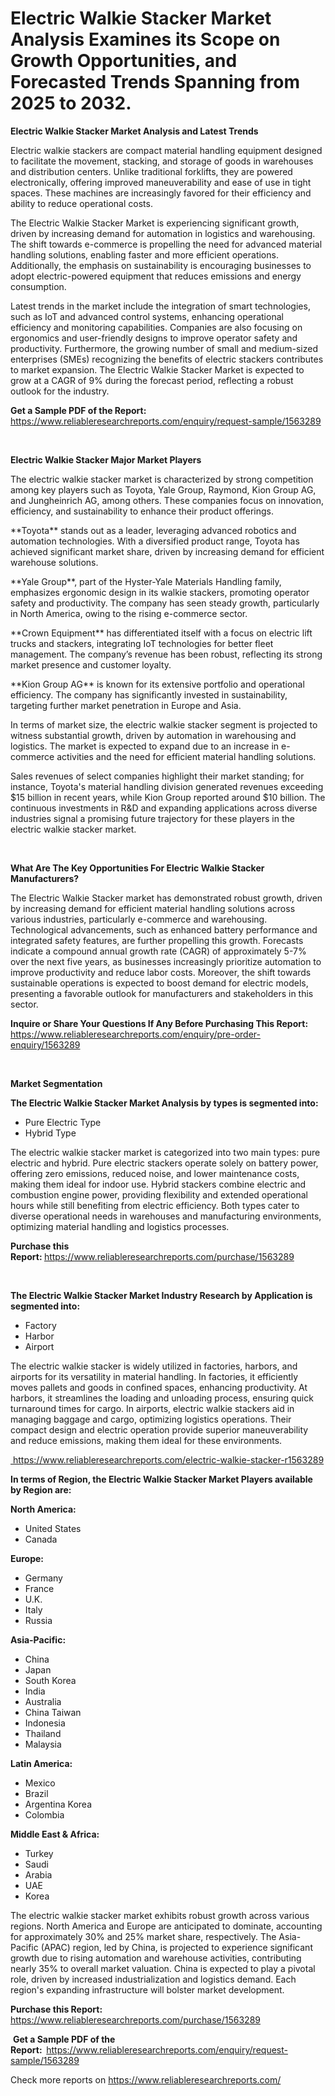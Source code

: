 <p><h1>Electric Walkie Stacker Market Analysis Examines its Scope on Growth Opportunities, and Forecasted Trends Spanning from 2025 to 2032.</h1></p><p><strong>Electric Walkie Stacker Market Analysis and Latest Trends</strong></p>
<p><p>Electric walkie stackers are compact material handling equipment designed to facilitate the movement, stacking, and storage of goods in warehouses and distribution centers. Unlike traditional forklifts, they are powered electronically, offering improved maneuverability and ease of use in tight spaces. These machines are increasingly favored for their efficiency and ability to reduce operational costs.</p><p>The Electric Walkie Stacker Market is experiencing significant growth, driven by increasing demand for automation in logistics and warehousing. The shift towards e-commerce is propelling the need for advanced material handling solutions, enabling faster and more efficient operations. Additionally, the emphasis on sustainability is encouraging businesses to adopt electric-powered equipment that reduces emissions and energy consumption.</p><p>Latest trends in the market include the integration of smart technologies, such as IoT and advanced control systems, enhancing operational efficiency and monitoring capabilities. Companies are also focusing on ergonomics and user-friendly designs to improve operator safety and productivity. Furthermore, the growing number of small and medium-sized enterprises (SMEs) recognizing the benefits of electric stackers contributes to market expansion. The Electric Walkie Stacker Market is expected to grow at a CAGR of 9% during the forecast period, reflecting a robust outlook for the industry.</p></p>
<p><strong>Get a Sample PDF of the Report:&nbsp;</strong> <a href="https://www.reliableresearchreports.com/enquiry/request-sample/1563289?utm_campaign=2802&utm_medium=2&utm_source=Github&utm_content=ia&utm_term=11042025&utm_id=electric-walkie-stacker">https://www.reliableresearchreports.com/enquiry/request-sample/1563289</a></p>
<p>&nbsp;</p>
<p><strong>Electric Walkie Stacker Major Market Players</strong></p>
<p><p>The electric walkie stacker market is characterized by strong competition among key players such as Toyota, Yale Group, Raymond, Kion Group AG, and Jungheinrich AG, among others. These companies focus on innovation, efficiency, and sustainability to enhance their product offerings.</p><p>**Toyota** stands out as a leader, leveraging advanced robotics and automation technologies. With a diversified product range, Toyota has achieved significant market share, driven by increasing demand for efficient warehouse solutions.</p><p>**Yale Group**, part of the Hyster-Yale Materials Handling family, emphasizes ergonomic design in its walkie stackers, promoting operator safety and productivity. The company has seen steady growth, particularly in North America, owing to the rising e-commerce sector.</p><p>**Crown Equipment** has differentiated itself with a focus on electric lift trucks and stackers, integrating IoT technologies for better fleet management. The company’s revenue has been robust, reflecting its strong market presence and customer loyalty.</p><p>**Kion Group AG** is known for its extensive portfolio and operational efficiency. The company has significantly invested in sustainability, targeting further market penetration in Europe and Asia.</p><p>In terms of market size, the electric walkie stacker segment is projected to witness substantial growth, driven by automation in warehousing and logistics. The market is expected to expand due to an increase in e-commerce activities and the need for efficient material handling solutions.</p><p>Sales revenues of select companies highlight their market standing; for instance, Toyota's material handling division generated revenues exceeding $15 billion in recent years, while Kion Group reported around $10 billion. The continuous investments in R&D and expanding applications across diverse industries signal a promising future trajectory for these players in the electric walkie stacker market.</p></p>
<p>&nbsp;</p>
<p><strong>What Are The Key Opportunities For Electric Walkie Stacker Manufacturers?</strong></p>
<p><p>The Electric Walkie Stacker market has demonstrated robust growth, driven by increasing demand for efficient material handling solutions across various industries, particularly e-commerce and warehousing. Technological advancements, such as enhanced battery performance and integrated safety features, are further propelling this growth. Forecasts indicate a compound annual growth rate (CAGR) of approximately 5-7% over the next five years, as businesses increasingly prioritize automation to improve productivity and reduce labor costs. Moreover, the shift towards sustainable operations is expected to boost demand for electric models, presenting a favorable outlook for manufacturers and stakeholders in this sector.</p></p>
<p><strong>Inquire or Share Your Questions If Any Before Purchasing This Report:</strong> <a href="https://www.reliableresearchreports.com/enquiry/pre-order-enquiry/1563289?utm_campaign=2802&utm_medium=2&utm_source=Github&utm_content=ia&utm_term=11042025&utm_id=electric-walkie-stacker">https://www.reliableresearchreports.com/enquiry/pre-order-enquiry/1563289</a></p>
<p>&nbsp;</p>
<p><strong>Market Segmentation</strong></p>
<p><strong>The Electric Walkie Stacker Market Analysis by types is segmented into:</strong></p>
<p><ul><li>Pure Electric Type</li><li>Hybrid Type</li></ul></p>
<p><p>The electric walkie stacker market is categorized into two main types: pure electric and hybrid. Pure electric stackers operate solely on battery power, offering zero emissions, reduced noise, and lower maintenance costs, making them ideal for indoor use. Hybrid stackers combine electric and combustion engine power, providing flexibility and extended operational hours while still benefiting from electric efficiency. Both types cater to diverse operational needs in warehouses and manufacturing environments, optimizing material handling and logistics processes.</p></p>
<p><strong>Purchase this Report:&nbsp;</strong><a href="https://www.reliableresearchreports.com/purchase/1563289?utm_campaign=2802&utm_medium=2&utm_source=Github&utm_content=ia&utm_term=11042025&utm_id=electric-walkie-stacker">https://www.reliableresearchreports.com/purchase/1563289</a></p>
<p>&nbsp;</p>
<p><strong>The Electric Walkie Stacker Market Industry Research by Application is segmented into:</strong></p>
<p><ul><li>Factory</li><li>Harbor</li><li>Airport</li></ul></p>
<p><p>The electric walkie stacker is widely utilized in factories, harbors, and airports for its versatility in material handling. In factories, it efficiently moves pallets and goods in confined spaces, enhancing productivity. At harbors, it streamlines the loading and unloading process, ensuring quick turnaround times for cargo. In airports, electric walkie stackers aid in managing baggage and cargo, optimizing logistics operations. Their compact design and electric operation provide superior maneuverability and reduce emissions, making them ideal for these environments.</p></p>
<p><a href="https://www.reliableresearchreports.com/electric-walkie-stacker-r1563289?utm_campaign=2802&utm_medium=2&utm_source=Github&utm_content=ia&utm_term=11042025&utm_id=electric-walkie-stacker">&nbsp;https://www.reliableresearchreports.com/electric-walkie-stacker-r1563289</a></p>
<p><strong>In terms of Region, the Electric Walkie Stacker Market Players available by Region are:</strong></p>
<p>
    <p> <strong> North America: </strong>
        <ul>
            <li>United States</li>
            <li>Canada</li>
        </ul>
        </p> 
    <p> <strong> Europe: </strong>
        <ul>
            <li>Germany</li>
            <li>France</li>
            <li>U.K.</li>
            <li>Italy</li>
            <li>Russia</li>
        </ul>
        </p> 
    <p> <strong> Asia-Pacific: </strong>
        <ul>
            <li>China</li>
            <li>Japan</li>
            <li>South Korea</li>
            <li>India</li>
            <li>Australia</li>
            <li>China Taiwan</li>
            <li>Indonesia</li>
            <li>Thailand</li>
            <li>Malaysia</li>
        </ul>
        </p> 
    <p> <strong> Latin America: </strong>
        <ul>
            <li>Mexico</li>
            <li>Brazil</li>
            <li>Argentina Korea</li>
            <li>Colombia</li>
        </ul>
        </p> 
    <p> <strong> Middle East & Africa: </strong>
        <ul>
            <li>Turkey</li>
            <li>Saudi</li>
            <li>Arabia</li>
            <li>UAE</li>
            <li>Korea</li>
        </ul>
    </p>
    </p>
<p><p>The electric walkie stacker market exhibits robust growth across various regions. North America and Europe are anticipated to dominate, accounting for approximately 30% and 25% market share, respectively. The Asia-Pacific (APAC) region, led by China, is projected to experience significant growth due to rising automation and warehouse activities, contributing nearly 35% to overall market valuation. China is expected to play a pivotal role, driven by increased industrialization and logistics demand. Each region's expanding infrastructure will bolster market development.</p></p>
<p><strong>Purchase this Report: </strong><a href="https://www.reliableresearchreports.com/purchase/1563289?utm_campaign=2802&utm_medium=2&utm_source=Github&utm_content=ia&utm_term=11042025&utm_id=electric-walkie-stacker">https://www.reliableresearchreports.com/purchase/1563289</a></p>
<p>&nbsp;<strong>Get a Sample PDF of the Report:&nbsp;&nbsp;</strong><a href="https://www.reliableresearchreports.com/enquiry/request-sample/1563289?utm_campaign=2802&utm_medium=2&utm_source=Github&utm_content=ia&utm_term=11042025&utm_id=electric-walkie-stacker">https://www.reliableresearchreports.com/enquiry/request-sample/1563289</a></p>
<p><strong></strong></p>
<p>Check more reports on <a href="https://www.reliableresearchreports.com/?utm_campaign=2802&utm_medium=2&utm_source=Github&utm_content=ia&utm_term=11042025&utm_id=electric-walkie-stacker">https://www.reliableresearchreports.com/</a></p>